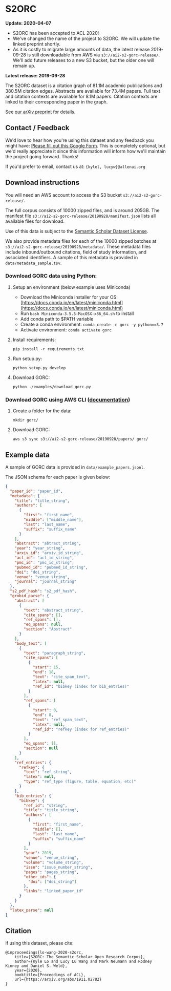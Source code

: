 # S2ORC

**Update: 2020-04-07**

- S2ORC has been accepted to ACL 2020!  
- We've changed the name of the project to S2ORC.  We will update the linked preprint shortly.
- As it is costly to migrate large amounts of data, the latest release 2019-09-28 is still downloadable from AWS via `s3://ai2-s2-gorc-release/`.  We'll add future releases to a new S3 bucket, but the older one will remain up.

**Latest release: 2019-09-28**

The S2ORC dataset is a citation graph of 81.1M academic publications and 380.5M citation edges.
Abstracts are available for 73.4M papers.  Full text and citation contexts are available for 8.1M papers.  Citation contexts are linked to their corresponding paper in the graph.

See [our arXiv preprint](https://arxiv.org/abs/1911.02782) for details.

## Contact / Feedback

We'd love to hear how you're using this dataset and any feedback you might have: [Please fill out this Google Form](https://forms.gle/vB4T481sd65rfnir8).  This is completely optional, but we'd really appreciate it since this information will inform how we'll maintain the project going forward.  Thanks!

If you'd prefer to email, contact us at:  `{kylel, lucyw}@allenai.org`


## Download instructions

You will need an AWS account to access the S3 bucket `s3://ai2-s2-gorc-release/`.

The full corpus consists of 10000 zipped files, and is around 205GB. The manifest file `s3://ai2-s2-gorc-release/20190928/manifest.json` lists all available files for download.

Use of this data is subject to the [Semantic Scholar Dataset License](http://api.semanticscholar.org/corpus/legal/).

We also provide metadata files for each of the 10000 zipped batches at `s3://ai2-s2-gorc-release/20190928/metadata/`.  These metadata files include inbound/outbound citations, field of study information, and associated identifiers.  A sample of this metadata is provided in `data/metadata_sample.tsv`.

### Download GORC data using Python:

1. Setup an environment (below example uses Miniconda)
    * Download the Miniconda installer for your OS: [https://docs.conda.io/en/latest/miniconda.html](https://docs.conda.io/en/latest/miniconda.html)
    * Run `bash Miniconda-3.5.5-MacOSX-x86_64.sh` to install
    * Add conda path to $PATH variable
    * Create a conda environment: `conda create -n gorc -y python==3.7`
    * Activate environment: `conda activate gorc`

2. Install requirements:
    
    `pip install -r requirements.txt`
    
3. Run setup.py:
    
    `python setup.py develop`
    
4. Download GORC:
 
    `python ./examples/download_gorc.py`

### Download GORC using AWS CLI ([documentation](https://aws.amazon.com/cli/))

1. Create a folder for the data:

    `mkdir gorc/`
    
2. Download GORC:
    
    `aws s3 sync s3://ai2-s2-gorc-release/20190928/papers/ gorc/`




## Example data

A sample of GORC data is provided in `data/example_papers.jsonl`. 

The JSON schema for each paper is given below:

```json
{
  "paper_id": "paper_id",
  "metadata": {
    "title": "title_string",
    "authors": [
      {
        "first": "first_name",
        "middle": ["middle_name"],
        "last": "last_name",
        "suffix": "suffix_name"
      }
    ],
    "abstract": "abtract_string",
    "year": "year_string",
    "arxiv_id": "arxiv_id_string",
    "acl_id": "acl_id_string",
    "pmc_id": "pmc_id_string",
    "pubmed_id": "pubmed_id_string",
    "doi": "doi_string",
    "venue": "venue_string",
    "journal": "journal_string"
  },
  "s2_pdf_hash": "s2_pdf_hash",
  "grobid_parse": {
    "abstract": [
      {
        "text": "abstract_string",
        "cite_spans": [],
        "ref_spans": [],
        "eq_spans": null,
        "section": "Abstract"
      }
    ],
    "body_text": [
      {
        "text": "paragraph_string",
        "cite_spans": [
          {
            "start": 15,
            "end": 18,
            "text": "cite_span_text",
            "latex": null,
            "ref_id": "bibkey (index for bib_entries)"
          }
        ],
        "ref_spans": [
          {
            "start": 0,
            "end": 8,
            "text": "ref_span_text",
            "latex": null,
            "ref_id": "refkey (index for ref_entries)"
          }
        ],
        "eq_spans": [],
        "section": null
      }
    ],
    "ref_entries": {
      "refkey": {
        "text": "ref_string",
        "latex": null,
        "type": "ref_type (figure, table, equation, etc)"
      }
    },
    "bib_entries": {
      "bibkey": {
        "ref_id": "string",
        "title": "title_string",
        "authors": [
          {
            "first": "first_name",
            "middle": [],
            "last": "last_name",
            "suffix": "suffix_name"
          }
        ],
        "year": 2019,
        "venue": "venue_string",
        "volume": "volume_string",
        "issn": "issue_number_string",
        "pages": "pages_string",
        "other_ids": {
          "doi": ["doi_string"]
        },
        "links": "linked_paper_id"
      }
    }
  },
  "latex_parse": null
}
```

## Citation

If using this dataset, please cite:

```
@inproceedings{lo-wang-2020-s2orc,
    title={S2ORC: The Semantic Scholar Open Research Corpus},
    author={Kyle Lo and Lucy Lu Wang and Mark Neumann and Rodney Kinney and Daniel S. Weld},
    year={2020},
    booktitle={Proceedings of ACL},
    url={https://arxiv.org/abs/1911.02782}
}
```
